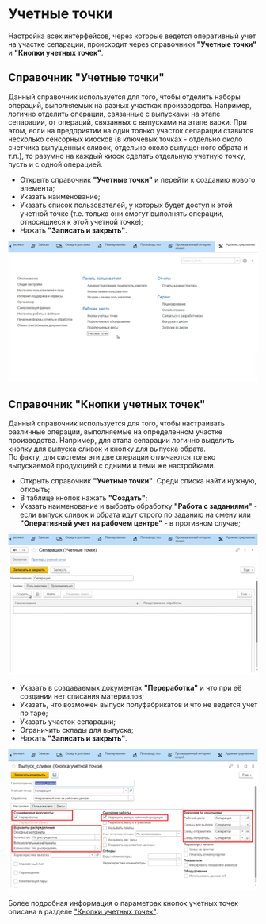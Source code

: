 # Учетные точки

Настройка всех интерфейсов, через которые ведется оперативный учет на
участке сепарации, происходит через справочники **"Учетные точки"** и
**"Кнопки учетных точек"**.

## Справочник "Учетные точки"

Данный справочник используется для того,
чтобы отделить наборы операций, выполняемых на разных участках
производства. Например, логично отделить операции, связанные с выпусками на этапе сепарации, от операций, связанных с выпусками на этапе варки. При этом, если на предприятии на один только участок сепарации ставится несколько сенсорных киосков (в ключевых точках - отдельно около счетчика выпущенных сливок, отдельно около выпущенного обрата и т.п.), то разумно на каждый киоск сделать отдельную учетную точку, пусть и с одной операцией.
 

-   Открыть справочник **"Учетные точки"** и перейти к созданию нового
    элемента;
-   Указать наименование;
-   Указать список пользователей, у которых будет доступ к этой учетной
    точке (т.е. только они смогут выполнять операции, относящиеся к этой
    учетной точке);
-  Нажать **"Записать и закрыть"**.

![](AccountPoints.assets/1.gif)
## Справочник "Кнопки учетных точек"

Данный справочник используется для того, чтобы настраивать различные операции, выполняемые на определенном участке производства. Например, для этапа сепарации логично выделить кнопку для выпуска сливок и кнопку для выпуска обрата.  
По факту, для системы эти две операции отличаются только выпускаемой продукцией с одними и теми же настройками.

-   Открыть справочник **"Учетные точки"**. Среди списка найти нужную,
    открыть;  
-   В таблице кнопок нажать **"Создать"**;
-   Указать наименование и выбрать обработку **"Работа с заданиями"** - если
    выпуск сливок и обрата идут строго по заданию на смену или
    **"Оперативный учет на рабочем центре"** - в противном случае;

![](AccountPoints.assets/2.gif)

-   Указать в создаваемых документах **"Переработка"** и что при её создании
    нет списания материалов;
-   Указать, что возможен выпуск полуфабрикатов и что не ведется учет по
    таре;
-   Указать участок сепарации;
-   Ограничить склады для выпуска;
-   Нажать **"Записать и закрыть"**.

![](AccountPoints.assets/1.png)

Более подробная информация о параметрах кнопок учетных точек описана в
разделе ["Кнопки учетных точек"](../../../../CommonInformation/Handbooks/ButtonOfAccountPoint/readme.md).
